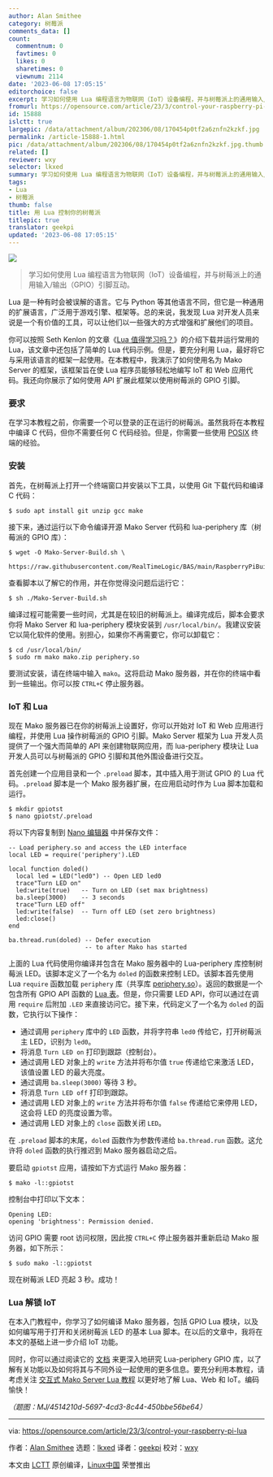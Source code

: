 ```yaml
---
author: Alan Smithee
category: 树莓派
comments_data: []
count:
  commentnum: 0
  favtimes: 0
  likes: 0
  sharetimes: 0
  viewnum: 2114
date: '2023-06-08 17:05:15'
editorchoice: false
excerpt: 学习如何使用 Lua 编程语言为物联网（IoT）设备编程，并与树莓派上的通用输入/输出（GPIO）引脚互动。
fromurl: https://opensource.com/article/23/3/control-your-raspberry-pi-lua
id: 15888
islctt: true
largepic: /data/attachment/album/202306/08/170454p0tf2a6znfn2kzkf.jpg
permalink: /article-15888-1.html
pic: /data/attachment/album/202306/08/170454p0tf2a6znfn2kzkf.jpg.thumb.jpg
related: []
reviewer: wxy
selector: lkxed
summary: 学习如何使用 Lua 编程语言为物联网（IoT）设备编程，并与树莓派上的通用输入/输出（GPIO）引脚互动。
tags:
- Lua
- 树莓派
thumb: false
title: 用 Lua 控制你的树莓派
titlepic: true
translator: geekpi
updated: '2023-06-08 17:05:15'
---
```


![](/data/attachment/album/202306/08/170454p0tf2a6znfn2kzkf.jpg)



> 
> 学习如何使用 Lua 编程语言为物联网（IoT）设备编程，并与树莓派上的通用输入/输出（GPIO）引脚互动。
> 
> 
> 


Lua 是一种有时会被误解的语言。它与 Python 等其他语言不同，但它是一种通用的扩展语言，广泛用于游戏引擎、框架等。总的来说，我发现 Lua 对开发人员来说是一个有价值的工具，可以让他们以一些强大的方式增强和扩展他们的项目。


你可以按照 Seth Kenlon 的文章《[Lua 值得学习吗？](https://opensource.com/article/22/11/lua-worth-learning)》的介绍下载并运行常用的 Lua，该文章中还包括了简单的 Lua 代码示例。但是，要充分利用 Lua，最好将它与采用该语言的框架一起使用。在本教程中，我演示了如何使用名为 Mako Server 的框架，该框架旨在使 Lua 程序员能够轻松地编写 IoT 和 Web 应用代码。我还向你展示了如何使用 API 扩展此框架以使用树莓派的 GPIO 引脚。


### 要求


在学习本教程之前，你需要一个可以登录的正在运行的树莓派。虽然我将在本教程中编译 C 代码，但你不需要任何 C 代码经验。但是，你需要一些使用 [POSIX](https://opensource.com/article/19/7/what-posix-richard-stallman-explains) 终端的经验。


### 安装


首先，在树莓派上打开一个终端窗口并安装以下工具，以使用 Git 下载代码和编译 C 代码：



```
$ sudo apt install git unzip gcc make

```

接下来，通过运行以下命令编译开源 Mako Server 代码和 lua-periphery 库（树莓派的 GPIO 库）：



```
$ wget -O Mako-Server-Build.sh \
  https://raw.githubusercontent.com/RealTimeLogic/BAS/main/RaspberryPiBuild.sh

```

查看脚本以了解它的作用，并在你觉得没问题后运行它：



```
$ sh ./Mako-Server-Build.sh

```

编译过程可能需要一些时间，尤其是在较旧的树莓派上。编译完成后，脚本会要求你将 Mako Server 和 lua-periphery 模块安装到 `/usr/local/bin/`。我建议安装它以简化软件的使用。别担心，如果你不再需要它，你可以卸载它：



```
$ cd /usr/local/bin/
$ sudo rm mako mako.zip periphery.so

```

要测试安装，请在终端中输入 `mako`。这将启动 Mako 服务器，并在你的终端中看到一些输出。你可以按 `CTRL+C` 停止服务器。


### IoT 和 Lua


现在 Mako 服务器已在你的树莓派上设置好，你可以开始对 IoT 和 Web 应用进行编程，并使用 Lua 操作树莓派的 GPIO 引脚。Mako Server 框架为 Lua 开发人员提供了一个强大而简单的 API 来创建物联网应用，而 lua-periphery 模块让 Lua 开发人员可以与树莓派的 GPIO 引脚和其他外围设备进行交互。


首先创建一个应用目录和一个 `.preload` 脚本，其中插入用于测试 GPIO 的 Lua 代码。`.preload` 脚本是一个 Mako 服务器扩展，在应用启动时作为 Lua 脚本加载和运行。



```
$ mkdir gpiotst
$ nano gpiotst/.preload

```

将以下内容复制到 [Nano 编辑器](https://opensource.com/article/20/12/gnu-nano) 中并保存文件：



```
-- Load periphery.so and access the LED interface
local LED = require('periphery').LED

local function doled()
  local led = LED("led0") -- Open LED led0
  trace"Turn LED on"
  led:write(true)   -- Turn on LED (set max brightness)
  ba.sleep(3000)    -- 3 seconds
  trace"Turn LED off"
  led:write(false)  -- Turn off LED (set zero brightness)
  led:close()
end

ba.thread.run(doled) -- Defer execution
                     -- to after Mako has started

```

上面的 Lua 代码使用你编译并包含在 Mako 服务器中的 Lua-periphery 库控制树莓派 LED。该脚本定义了一个名为 `doled` 的函数来控制 LED。该脚本首先使用 Lua `require` 函数加载 `periphery` 库（共享库 [periphery.so](http://periphery.so)）。返回的数据是一个包含所有 GPIO API 函数的 [Lua 表](https://opensource.com/article/22/11/iterate-over-tables-lua)。但是，你只需要 LED API，你可以通过在调用 `require` 后附加 `.LED` 来直接访问它。接下来，代码定义了一个名为 `doled` 的函数，它执行以下操作：


* 通过调用 `periphery` 库中的 `LED` 函数，并将字符串 `led0` 传给它，打开树莓派主 LED，识别为 `led0`。
* 将消息 `Turn LED on` 打印到跟踪（控制台）。
* 通过调用 LED 对象上的 `write` 方法并将布尔值 `true` 传递给它来激活 LED，该值设置 LED 的最大亮度。
* 通过调用 `ba.sleep(3000)` 等待 3 秒。
* 将消息 `Turn LED off` 打印到跟踪。
* 通过调用 LED 对象上的 `write` 方法并将布尔值 `false` 传递给它来停用 LED，这会将 LED 的亮度设置为零。
* 通过调用 LED 对象上的 `close` 函数关闭 `LED`。


在 `.preload` 脚本的末尾，`doled` 函数作为参数传递给 `ba.thread.run` 函数。这允许将 `doled` 函数的执行推迟到 Mako 服务器启动之后。


要启动 `gpiotst` 应用，请按如下方式运行 Mako 服务器：



```
$ mako -l::gpiotst

```

控制台中打印以下文本：



```
Opening LED:
opening 'brightness': Permission denied.

```

访问 GPIO 需要 root 访问权限，因此按 `CTRL+C` 停止服务器并重新启动 Mako 服务器，如下所示：



```
$ sudo mako -l::gpiotst

```

现在树莓派 LED 亮起 3 秒。成功！


### Lua 解锁 IoT


在本入门教程中，你学习了如何编译 Mako 服务器，包括 GPIO Lua 模块，以及如何编写用于打开和关闭树莓派 LED 的基本 Lua 脚本。在以后的文章中，我将在本文的基础上进一步介绍 IoT 功能。


同时，你可以通过阅读它的 [文档](https://github.com/vsergeev/lua-periphery/tree/master/docs) 来更深入地研究 Lua-periphery GPIO 库，以了解有关功能以及如何将其与不同外设一起使用的更多信息。要充分利用本教程，请考虑关注 [交互式 Mako Server Lua 教程](https://tutorial.realtimelogic.com/Introduction.lsp) 以更好地了解 Lua、Web 和 IoT。编码愉快！


*（题图：MJ/4514210d-5697-4cd3-8c44-450bbe56be64）*




---


via: <https://opensource.com/article/23/3/control-your-raspberry-pi-lua>


作者：[Alan Smithee](https://opensource.com/users/alansmithee) 选题：[lkxed](https://github.com/lkxed/) 译者：[geekpi](https://github.com/geekpi) 校对：[wxy](https://github.com/wxy)


本文由 [LCTT](https://github.com/LCTT/TranslateProject) 原创编译，[Linux中国](https://linux.cn/) 荣誉推出